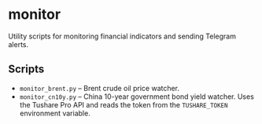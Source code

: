 # monitor

Utility scripts for monitoring financial indicators and sending Telegram alerts.

## Scripts

- `monitor_brent.py` – Brent crude oil price watcher.
- `monitor_cn10y.py` – China 10-year government bond yield watcher. Uses the
  Tushare Pro API and reads the token from the `TUSHARE_TOKEN` environment
  variable.
